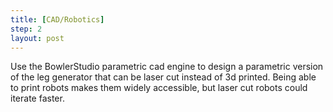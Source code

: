 ```yaml
---
title: [CAD/Robotics] 
step: 2
layout: post
---
```


Use the BowlerStudio parametric cad engine to design a parametric version of the leg generator that can be laser cut instead of 3d printed. Being able to print robots makes them widely accessible, but laser cut robots could iterate faster.